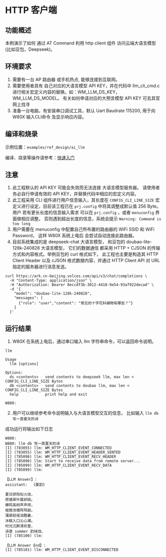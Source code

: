 # HTTP 客户端

## 功能概述
本例演示了如何 通过 AT Command 利用 http client 组件 访问云端大语言模型(比如豆包，Deepseek)。

## 环境要求

1. 需要有一台 AP 路由器 或手机热点, 能够连接到互联网。
2. 需要使用者具有 自己对应的大语言模型 API KEY，并在代码中 llm_cli_cmd.c 进行相关宏定义内容的替换。如：WM_LLM_DS_KEY，WM_LLM_DS_MODEL。
   有关如何申请对应的大预言模型 API KEY 可去其官网上找寻
3. 准备一台电脑，有安装串口调试工具，默认 Uart Baudrate 115200, 用于向 W80X 输入CLI命令 及显示响应内容。

## 编译和烧录

示例位置：`examples/ref_design/ai_llm`

编译、烧录等操作请参考：[快速入门](https://doc.winnermicro.net/w800/zh_CN/latest/get_started/index.html)

## 注意

1. 此工程默认的 API KEY 可能会失效而无法连接 大语言模型服务器。 请使用者 务必自行申请有效的 API KEY，并替换代码中相应的宏定义内容。
2. 此工程采用 CLI 组件进行用户信息输入，其长度在 `CONFIG_CLI_LINE_SIZE` 宏定义进行设定，目前该工程已在 `prj.config` 中将其调整成默认值 256 Byte。
用户 若有更长长度的信息输入需求 可以在 `prj.config` ，或者 `menuconfig` 界面做相应调整。  否则遇到超出长度的信息，系统会提示 `Warning: Command is too long`
3. 用户需要在 menuconfig 中配置自己所布置的路由器的 WiFi SSID 和 WiFi Password， 这样 W80X 系统上电后 会尝试自动连接此路由器。
4. 目前系统集成的是 deepseek-chat 大语言模型， 和豆包的 doubao-lite-128k-240828 大语言模型， 它们的数据通信 都采用 HTTP + CJSON 的传输方式和内容格式。举例豆包的 curl 格式如下， 此工程也主要是构造其 HTTP Client Header 以及 cJSON 格式数据内容，并通过 HTTP Client API 对 URL指定的服务器进行消息发送。
```
curl https://ark.cn-beijing.volces.com/api/v3/chat/completions \
  -H "Content-Type: application/json" \
  -H "Authorization: Bearer 8eccdf3b-3012-4418-9e54-93af922decad" \
  -d '{
    "model": "doubao-lite-128k-240828",
    "messages": [
      {"role": "user","content": "常见的十字花科植物有哪些？"}
    ]
  }'
```

## 运行结果

1. W80X 在系统上电后，通过串口输入 llm 字符串命令，可以返回命令说明。
```
llm

Usage
  llm [options]

Options:
  ds <contents>   send contents to deepseek llm, max len < CONFIG_CLI_LINE_SIZE Bytes
  db <contents>   send contents to doubao llm, max len < CONFIG_CLI_LINE_SIZE Bytes
  help            print help and exit

W800: 
```

2. 用户可以继续参考命令说明输入与大语言模型交互的信息， 比如输入 `llm db 写一首夏天的诗`

成功运行将输出如下日志

```
W800: 
W800: llm db 写一首夏天的诗
[I] (783055) llm: WM_HTTP_CLIENT_EVENT_CONNECTED
[I] (783055) llm: WM_HTTP_CLIENT_EVENT_HEADER_SENTED
[I] (785098) llm: WM_HTTP_CLIENT_EVENT_RECV_HEADER
[I] (785098) llm: Start to receive data from remote server...
[I] (785099) llm: WM_HTTP_CLIENT_EVENT_RECV_DATA
[I] (785099) llm: 

【LLM Answer】:
assistant:  《夏韵》

夏日骄阳似火烧，
荷塘翠叶展娇娆。
蝉鸣高树声声闹，
蛙鼓池塘阵阵敲。
蒲扇轻摇消酷暑，
冰糕入口沁心潮。
时光沉醉清欢里，
诗意 summer 韵味饶。 
[I] (785100) llm: 

【LLM Answer End】:
[I] (785101) llm: WM_HTTP_CLIENT_EVENT_DISCONNECTED
```
